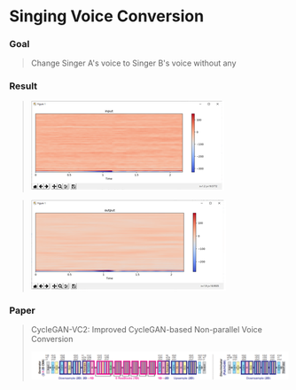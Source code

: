 # Singing Voice Conversion

### Goal

> Change Singer A's voice to Singer B's voice without any 

### Result

> ![그림입니다.  원본 그림의 크기: 가로 1002pixel, 세로 466pixel](./images/input.png)  

> ![그림입니다.  원본 그림의 이름: CLP0000263c0004.bmp  원본 그림의 크기: 가로 1002pixel, 세로 466pixel](./images/output.png)  

### Paper

> CycleGAN-VC2: Improved CycleGAN-based Non-parallel Voice Conversion
>
>   ![그림입니다. 원본 그림의 크기: 가로 602pixel, 세로 68pixel](./images/VC2.png)  


